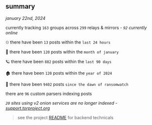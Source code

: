 
## summary
_january 22nd, 2024_

currently tracking `163` groups across `299` relays & mirrors - _`92` currently online_

⏲ there have been `13` posts within the `last 24 hours`

🦈 there have been `120` posts within the `month of january`

🪐 there have been `882` posts within the `last 90 days`

🏚 there have been `120` posts within the `year of 2024`

🦕 there have been `9402` posts `since the dawn of ransomwatch`

there are `96` custom parsers indexing posts

_`20` sites using v2 onion services are no longer indexed - [support.torproject.org](https://support.torproject.org/onionservices/v2-deprecation/)_

> see the project [README](https://github.com/joshhighet/ransomwatch#ransomwatch--) for backend technicals
